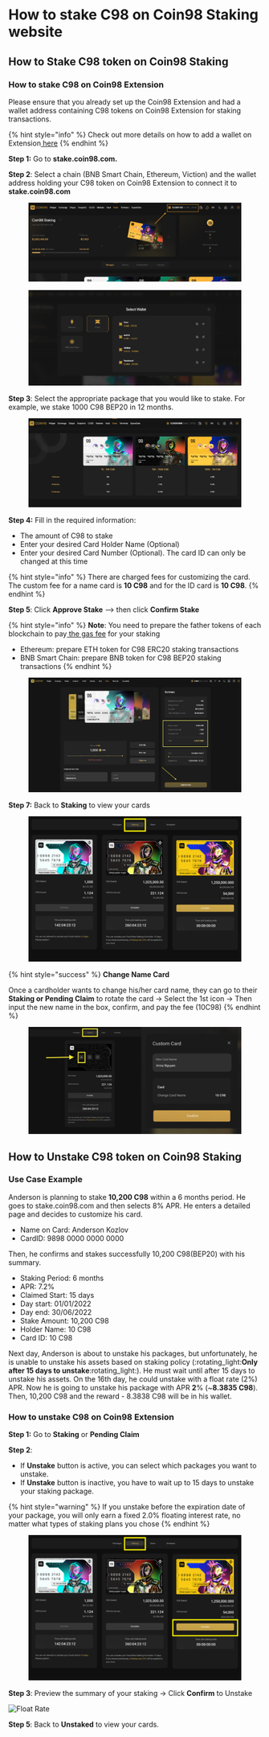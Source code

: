 # How to stake C98 on Coin98 Staking website

## How to Stake C98 token on Coin98 Staking

### How to stake C98 on Coin98 Extension

Please ensure that you already set up the Coin98 Extension and had a wallet address containing C98 tokens on Coin98 Extension for staking transactions.

{% hint style="info" %}
Check out more details on how to add a wallet on Extension[ here](https://docs.coin98.com/products/coin98-super-wallet/extension/beginners-guide)
{% endhint %}

**Step 1:** Go to **stake.coin98.com.**

**Step 2**: Select a chain (BNB Smart Chain, Ethereum, Viction) and the wallet address holding your C98 token on Coin98 Extension to connect it to **stake.coin98.com**

<figure><img src="../../.gitbook/assets/Screenshot 0006-06-22 at 20.27.38.png" alt=""><figcaption></figcaption></figure>

<figure><img src="../../.gitbook/assets/Screenshot 0006-06-22 at 20.28.05.png" alt=""><figcaption></figcaption></figure>

**Step 3**: Select the appropriate package that you would like to stake. For example, we stake 1000 C98 BEP20 in 12 months.

<figure><img src="../../.gitbook/assets/Screenshot 0006-06-22 at 20.29.22.png" alt=""><figcaption></figcaption></figure>

**Step 4:** Fill in the required information:

* The amount of C98 to stake
* Enter your desired Card Holder Name (Optional)
* Enter your desired Card Number (Optional). The card ID can only be changed at this time

{% hint style="info" %}
There are charged fees for customizing the card. The custom fee for a name card is **10 C98** and for the ID card is **10 C98**.
{% endhint %}

**Step 5**: Click **Approve Stake** --> then click **Confirm Stake**

{% hint style="info" %}
**Note**: You need to prepare the father tokens of each blockchain to pay[ the gas fee](https://coin98.net/what-is-gas-fee) for your staking

* Ethereum: prepare ETH token for C98 ERC20 staking transactions
* BNB Smart Chain: prepare BNB token for C98 BEP20 staking transactions
{% endhint %}

<figure><img src="../../.gitbook/assets/staking-amount (1).png" alt=""><figcaption></figcaption></figure>

**Step 7:** Back to **Staking** to view your cards

<figure><img src="../../.gitbook/assets/10.1.0.3 Staking _Fixed_Rate_My_Card_Full.png" alt=""><figcaption></figcaption></figure>

{% hint style="success" %}
**Change Name Card**

Once a cardholder wants to change his/her card name, they can go to their **Staking or Pending Claim** to rotate the card → Select the 1st icon → Then input the new name in the box, confirm, and pay the fee (10C98)
{% endhint %}

<figure><img src="../../.gitbook/assets/Screenshot 0006-06-22 at 20.32.08.png" alt=""><figcaption></figcaption></figure>

## How to Unstake C98 token on Coin98 Staking

### Use Case Example

Anderson is planning to stake **10,200 C98** within a 6 months period. He goes to stake.coin98.com and then selects 8% APR. He enters a detailed page and decides to customize his card.

* Name on Card: Anderson Kozlov
* CardID: 9898 0000 0000 0000

Then, he confirms and stakes successfully 10,200 C98(BEP20) with his summary.

* Staking Period: 6 months
* APR: 7.2%
* Claimed Start: 15 days
* Day start: 01/01/2022
* Day end: 30/06/2022
* Stake Amount: 10,200 C98
* Holder Name: 10 C98
* Card ID: 10 C98

Next day, Anderson is about to unstake his packages, but unfortunately, he is unable to unstake his assets based on staking policy (:rotating\_light:**Only after 15 days to unstake**:rotating\_light:). He must wait until after 15 days to unstake his assets. On the 16th day, he could unstake with a float rate (2%) APR. Now he is going to unstake his package with APR **2**% (\~**8.3835 C98**). Then, 10,200 C98 and the reward - 8.3838 C98 will be in his wallet.

### How to unstake C98 on Coin98 Extension

**Step 1:** Go to **Staking** or **Pending Claim**

**Step 2**:

* If **Unstake** button is active, you can select which packages you want to unstake.
* If **Unstake** button is inactive, you have to wait up to 15 days to unstake your staking package.

{% hint style="warning" %}
If you unstake before the expiration date of your package, you will only earn a fixed 2.0% floating interest rate, no matter what types of staking plans you chose
{% endhint %}

<figure><img src="../../.gitbook/assets/10.1.0.3 Staking _Fixed_Rate_My_Card_Full (1).png" alt=""><figcaption></figcaption></figure>

**Step 3**: Preview the summary of your staking → Click **Confirm** to Unstake

![Float Rate](<../../.gitbook/assets/10.3.1.0 Staking \_Fixed\_RateUnstakeFloat Rate.png>)

**Step 5**: Back to **Unstaked** to view your cards.
